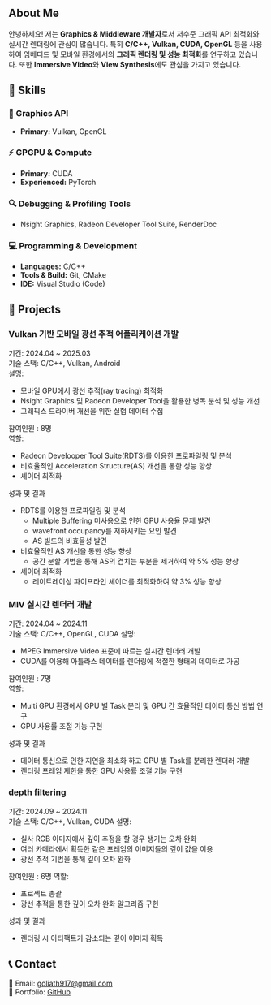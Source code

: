 ## About Me  
안녕하세요! 저는 **Graphics & Middleware 개발자**로서 저수준 그래픽 API 최적화와 실시간 렌더링에 관심이 많습니다.
특히 **C/C++, Vulkan, CUDA, OpenGL** 등을 사용하여 임베디드 및 모바일 환경에서의 **그래픽 렌더링 및 성능 최적화**를 연구하고 있습니다. 또한 **Immersive Video**와 **View Synthesis**에도 관심을 가지고 있습니다.


## 🔧 Skills

### 🎨 Graphics API
- **Primary:** Vulkan, OpenGL

### ⚡ GPGPU & Compute
- **Primary:** CUDA
- **Experienced:** PyTorch

### 🔍 Debugging & Profiling Tools  
- Nsight Graphics, Radeon Developer Tool Suite, RenderDoc

### 💻 Programming & Development  
- **Languages:** C/C++
- **Tools & Build:** Git, CMake
- **IDE:** Visual Studio (Code)


## 📌 Projects  

### **Vulkan 기반 모바일 광선 추적 어플리케이션 개발**  
기간: 2024.04 ~ 2025.03  
기술 스택: C/C++, Vulkan, Android  
설명:
- 모바일 GPU에서 광선 추적(ray tracing) 최적화
- Nsight Graphics 및 Radeon Developer Tool을 활용한 병목 분석 및 성능 개선
- 그래픽스 드라이버 개선을 위한 실험 데이터 수집

참여인원 : 8명  
역할: 
- Radeon Develooper Tool Suite(RDTS)를 이용한 프로파일링 및 분석
- 비효율적인 Acceleration Structure(AS) 개선을 통한 성능 향상
- 셰이더 최적화

성과 및 결과
- RDTS를 이용한 프로파일링 및 분석
    - Multiple Buffering 미사용으로 인한 GPU 사용율 문제 발견
    - wavefront occupancy를 저하시키는 요인 발견
    - AS 빌드의 비효율성 발견
- 비효율적인 AS 개선을 통한 성능 향상
    - 공간 분할 기법을 통해 AS의 겹치는 부분을 제거하여 약 5% 성능 향상
- 셰이더 최적화
    - 레이트레이싱 파이프라인 셰이더를 최적화하여 약 3% 성능 향상

### **MIV 실시간 렌더러 개발**  
기간: 2024.04 ~ 2024.11  
기술 스택: C/C++, OpenGL, CUDA
설명:
- MPEG Immersive Video 표준에 따르는 실시간 렌더러 개발
- CUDA를 이용해 아틀라스 데이터를 렌더링에 적절한 형태의 데이터로 가공

참여인원 : 7명  
역할: 
- Multi GPU 환경에서 GPU 별 Task 분리 및 GPU 간 효율적인 데이터 통신 방법 연구
- GPU 사용률 조절 기능 구현

성과 및 결과
- 데이터 통신으로 인한 지연을 최소화 하고 GPU 별 Task를 분리한 렌더러 개발
- 렌더링 프레임 제한을 통한 GPU 사용률 조절 기능 구현

### **depth filtering**
기간: 2024.09 ~ 2024.11  
기술 스택: C/C++, Vulkan, CUDA
설명:
- 실사 RGB 이미지에서 깊이 추정을 할 경우 생기는 오차 완화
- 여러 카메라에서 획득한 같은 프레임의 이미지들의 깊이 값을 이용
- 광선 추적 기법을 통해 깊이 오차 완화

참여인원 : 6명
역할: 
- 프로젝트 총괄
- 광선 추적을 통한 깊이 오차 완화 알고리즘 구현

성과 및 결과
- 렌더링 시 아티팩트가 감소되는 깊이 이미지 획득

## 📞 Contact  
📧 Email: goliath917@gmail.com  
📂 Portfolio: [GitHub](https://github.com/junsoo-kim)

